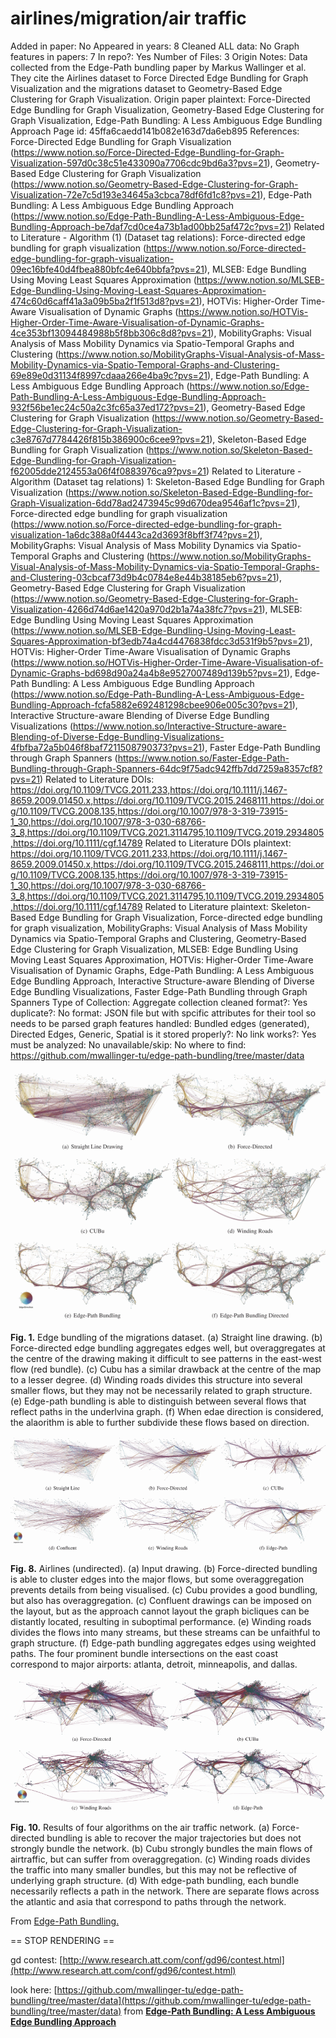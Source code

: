 # airlines/migration/air traffic

Added in paper: No
Appeared in years: 8
Cleaned ALL data: No
Graph features in papers: 7
In repo?: Yes
Number of Files: 3
Origin Notes: Data collected from the Edge-Path bundling paper by Markus Wallinger et al. They cite the Airlines dataset to Force Directed Edge Bundling for Graph Visualization and the migrations dataset to Geometry-Based Edge Clustering for Graph Visualization.
Origin paper plaintext: Force-Directed Edge Bundling for Graph Visualization, Geometry-Based Edge Clustering for Graph Visualization, Edge-Path Bundling: A Less Ambiguous Edge Bundling Approach
Page id: 45ffa6caedd141b082e163d7da6eb895
References: Force-Directed Edge Bundling for Graph Visualization (https://www.notion.so/Force-Directed-Edge-Bundling-for-Graph-Visualization-597d0c38c51e433090a7706cdc9bd6a3?pvs=21), Geometry-Based Edge Clustering for Graph Visualization (https://www.notion.so/Geometry-Based-Edge-Clustering-for-Graph-Visualization-72e7c5d193e34645a3cbca78df6fd1c8?pvs=21), Edge-Path Bundling: A Less Ambiguous Edge Bundling Approach (https://www.notion.so/Edge-Path-Bundling-A-Less-Ambiguous-Edge-Bundling-Approach-be7daf7cd0ce4a73b1ad00bb25af472c?pvs=21)
Related to Literature - Algorithm (1) (Dataset tag relations): Force-directed edge bundling for graph visualization (https://www.notion.so/Force-directed-edge-bundling-for-graph-visualization-09ec16bfe40d4fbea880bfc4e640bbfa?pvs=21), MLSEB: Edge Bundling Using Moving Least
Squares Approximation (https://www.notion.so/MLSEB-Edge-Bundling-Using-Moving-Least-Squares-Approximation-474c60d6caff41a3a09b5ba2f1f513d8?pvs=21), HOTVis: Higher-Order Time-Aware
Visualisation of Dynamic Graphs (https://www.notion.so/HOTVis-Higher-Order-Time-Aware-Visualisation-of-Dynamic-Graphs-4ce353bf13094484988b5f8bb306c8d8?pvs=21), MobilityGraphs: Visual Analysis of Mass Mobility Dynamics via Spatio-Temporal Graphs and Clustering (https://www.notion.so/MobilityGraphs-Visual-Analysis-of-Mass-Mobility-Dynamics-via-Spatio-Temporal-Graphs-and-Clustering-69e89e0d31134f8997cdaaa266e4ba9c?pvs=21), Edge-Path Bundling: A Less Ambiguous Edge Bundling Approach (https://www.notion.so/Edge-Path-Bundling-A-Less-Ambiguous-Edge-Bundling-Approach-932f56be1ec24c50a2c3fc65a37ed172?pvs=21), Geometry-Based Edge Clustering for Graph Visualization (https://www.notion.so/Geometry-Based-Edge-Clustering-for-Graph-Visualization-c3e8767d7784426f815b386900c6cee9?pvs=21), Skeleton-Based Edge Bundling for Graph Visualization (https://www.notion.so/Skeleton-Based-Edge-Bundling-for-Graph-Visualization-f62005dde2124553a06f4f0883976ca9?pvs=21)
Related to Literature - Algorithm (Dataset tag relations) 1: Skeleton-Based Edge Bundling for Graph Visualization (https://www.notion.so/Skeleton-Based-Edge-Bundling-for-Graph-Visualization-6dd78ad2473945c99d670dea9546af1c?pvs=21), Force-directed edge bundling for graph visualization (https://www.notion.so/Force-directed-edge-bundling-for-graph-visualization-1a6dc388a0f4443ca2d3693f8bff3f74?pvs=21), MobilityGraphs: Visual Analysis of Mass Mobility Dynamics via Spatio-Temporal Graphs and Clustering (https://www.notion.so/MobilityGraphs-Visual-Analysis-of-Mass-Mobility-Dynamics-via-Spatio-Temporal-Graphs-and-Clustering-03cbcaf73d9b4c0784e8e44b38185eb6?pvs=21), Geometry-Based Edge Clustering for Graph Visualization (https://www.notion.so/Geometry-Based-Edge-Clustering-for-Graph-Visualization-4266d74d6ae1420a970d2b1a74a38fc7?pvs=21), MLSEB: Edge Bundling Using Moving Least
Squares Approximation (https://www.notion.so/MLSEB-Edge-Bundling-Using-Moving-Least-Squares-Approximation-bf3edb74a4cd4476838fdcc3d531f9b5?pvs=21), HOTVis: Higher-Order Time-Aware
Visualisation of Dynamic Graphs (https://www.notion.so/HOTVis-Higher-Order-Time-Aware-Visualisation-of-Dynamic-Graphs-bd698d90a24a4b8e9527007489d139b5?pvs=21), Edge-Path Bundling: A Less Ambiguous Edge Bundling Approach (https://www.notion.so/Edge-Path-Bundling-A-Less-Ambiguous-Edge-Bundling-Approach-fcfa5882e692481298cbee906e005c30?pvs=21), Interactive Structure-aware Blending of Diverse Edge Bundling Visualizations (https://www.notion.so/Interactive-Structure-aware-Blending-of-Diverse-Edge-Bundling-Visualizations-4fbfba72a5b046f8baf7211508790373?pvs=21), Faster Edge-Path Bundling through Graph Spanners (https://www.notion.so/Faster-Edge-Path-Bundling-through-Graph-Spanners-64dc9f75adc942ffb7dd7259a8357cf8?pvs=21)
Related to Literature DOIs: https://doi.org/10.1109/TVCG.2011.233,https://doi.org/10.1111/j.1467-8659.2009.01450.x,https://doi.org/10.1109/TVCG.2015.2468111,https://doi.org/10.1109/TVCG.2008.135,https://doi.org/10.1007/978-3-319-73915-1_30,https://doi.org/10.1007/978-3-030-68766-3_8,https://doi.org/10.1109/TVCG.2021.3114795,10.1109/TVCG.2019.2934805,https://doi.org/10.1111/cgf.14789
Related to Literature DOIs plaintext: https://doi.org/10.1109/TVCG.2011.233,https://doi.org/10.1111/j.1467-8659.2009.01450.x,https://doi.org/10.1109/TVCG.2015.2468111,https://doi.org/10.1109/TVCG.2008.135,https://doi.org/10.1007/978-3-319-73915-1_30,https://doi.org/10.1007/978-3-030-68766-3_8,https://doi.org/10.1109/TVCG.2021.3114795,10.1109/TVCG.2019.2934805,https://doi.org/10.1111/cgf.14789
Related to Literature plaintext: Skeleton-Based Edge Bundling for Graph Visualization, Force-directed edge bundling for graph visualization, MobilityGraphs: Visual Analysis of Mass Mobility Dynamics via Spatio-Temporal Graphs and Clustering, Geometry-Based Edge Clustering for Graph Visualization, MLSEB: Edge Bundling Using Moving Least
Squares Approximation, HOTVis: Higher-Order Time-Aware
Visualisation of Dynamic Graphs, Edge-Path Bundling: A Less Ambiguous Edge Bundling Approach, Interactive Structure-aware Blending of Diverse Edge Bundling Visualizations, Faster Edge-Path Bundling through Graph Spanners
Type of Collection: Aggregate collection
cleaned format?: Yes
duplicate?: No
format: JSON file but with spcific attributes for their tool so needs to be parsed
graph features handled: Bundled edges (generated), Directed Edges, Generic, Spatial
is it stored properly?: No
link works?: Yes
must be analyzed: No
unavailable/skip: No
where to find: https://github.com/mwallinger-tu/edge-path-bundling/tree/master/data

![Untitled](airlines%20migration%20air%20traffic%2045ffa6caedd141b082e163d7da6eb895/Untitled.png)

**Fig. 1.** Edge bundling of the migrations dataset. (a) Straight line drawing. (b) Force-directed edge bundling aggregates edges well, but overaggregates at the centre of the drawing making it difficult to see patterns in the east-west flow (red bundle). (c) Cubu has a similar drawback at the centre of the map to a lesser degree. (d) Winding roads divides this structure into several smaller flows, but they may not be necessarily related to graph structure. (e) Edge-path bundling is able to distinguish between several flows that reflect paths in the underlvina graph. (f) When edae direction is considered, the alaorithm is able to further subdivide these flows based on direction. 

![Untitled](airlines%20migration%20air%20traffic%2045ffa6caedd141b082e163d7da6eb895/Untitled%201.png)

**Fig. 8.** Airlines (undirected). (a) Input drawing. (b) Force-directed bundling is able to cluster edges into the major flows, but some overaggregation prevents details from being visualised. (c) Cubu provides a good bundling, but also has overaggregation. (c) Confluent drawings can be imposed on the layout, but as the approach cannot layout the graph bicliques can be distantly located, resulting in suboptimal performance. (e) Winding roads divides the flows into many streams, but these streams can be unfaithful to graph structure. (f) Edge-path bundling aggregates edges using weighted paths. The four prominent bundle intersections on the east coast correspond to major airports: atlanta, detroit, minneapolis, and dallas.

![Untitled](airlines%20migration%20air%20traffic%2045ffa6caedd141b082e163d7da6eb895/Untitled%202.png)

**Fig. 10.** Results of four algorithms on the air traffic network. (a) Force-directed bundling is able to recover the major trajectories but does not strongly bundle the network. (b) Cubu strongly bundles the main flows of airtraffic, but can suffer from overaggregation. (c) Winding roads divides the traffic into many smaller bundles, but this may not be reflective of underlying graph structure. (d) With edge-path bundling, each bundle necessarily reflects a path in the network. There are separate flows across the atlantic and asia that correspond to paths through the network.

From [Edge-Path Bundling.](https://ieeexplore.ieee.org/document/9552919)

== STOP RENDERING ==

gd contest: [http://www.research.att.com/conf/gd96/contest.html](http://www.research.att.com/conf/gd96/contest.html)

look here: [https://github.com/mwallinger-tu/edge-path-bundling/tree/master/data](https://github.com/mwallinger-tu/edge-path-bundling/tree/master/data) from [**Edge-Path Bundling: A Less Ambiguous Edge Bundling Approach**](https://www.notion.so/Edge-Path-Bundling-A-Less-Ambiguous-Edge-Bundling-Approach-fcfa5882e692481298cbee906e005c30?pvs=21)